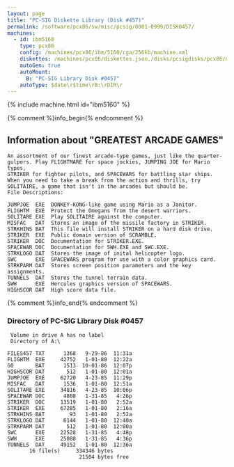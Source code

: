 ```yaml
---
layout: page
title: "PC-SIG Diskette Library (Disk #457)"
permalink: /software/pcx86/sw/misc/pcsig/0001-0999/DISK0457/
machines:
  - id: ibm5160
    type: pcx86
    config: /machines/pcx86/ibm/5160/cga/256kb/machine.xml
    diskettes: /machines/pcx86/diskettes.json,/disks/pcsigdisks/pcx86/diskettes.json
    autoGen: true
    autoMount:
      B: "PC-SIG Library Disk #0457"
    autoType: $date\r$time\rB:\rDIR\r
---
```


{% include machine.html id="ibm5160" %}

{% comment %}info_begin{% endcomment %}

## Information about "GREATEST ARCADE GAMES"

    An assortment of our finest arcade-type games, just like the quarter-
    gulpers. Play FLIGHTMARE for space jockies, JUMPING JOE for Mario types,
    STRIKER for fighter pilots, and SPACEWARS for battling star ships.
    When you need to take a break from the action and thrills, try
    SOLITAIRE, a game that isn't in the arcades but should be.
    File Descriptions:
    
    JUMPJOE  EXE  DONKEY-KONG-like game using Mario as a Janitor.
    FLIGHTM  EXE  Protect the Omegans from the desert warriors.
    SOLITARE EXE  Play SOLITAIRE against the computer.
    MISFAC   DAT  Stores an image of the missile factory in STRIKER.
    STRKHINS BAT  This file will install STRIKER on a hard disk drive.
    STRIKER  EXE  Public domain version of SCRAMBLE.
    STRIKER  DOC  Documentation for STRIKER.EXE.
    SPACEWAR DOC  Documentation for SWH.EXE and SWC.EXE.
    STRKLOGO DAT  Stores the image of inital helicopter logo.
    SWC      EXE  SPACEWARS program for use with a color graphics card.
    STRKPARM DAT  Stores screen position parameters and the key assignments.
    TUNNELS  DAT  Stores the tunnel terrain data.
    SWH      EXE  Hercules graphics version of SPACEWARS.
    HIGHSCOR DAT  High score data file.
{% comment %}info_end{% endcomment %}


### Directory of PC-SIG Library Disk #0457

     Volume in drive A has no label
     Directory of A:\

    FILES457 TXT      1368   9-29-86  11:31a
    FLIGHTM  EXE     42752   1-01-80  12:22a
    GO       BAT      1513  10-01-86  12:07p
    HIGHSCOR DAT       512   1-01-80  12:01a
    JUMPJOE  EXE     62720   4-23-85  11:29p
    MISFAC   DAT      1536   1-01-80  12:51a
    SOLITARE EXE     34816   4-23-85  10:06p
    SPACEWAR DOC      4808   1-31-85   4:26p
    STRIKER  DOC     13519   1-01-80   2:52a
    STRIKER  EXE     67285   1-01-80   2:16a
    STRKHINS BAT        93   1-01-80   2:52a
    STRKLOGO DAT      6144   1-01-80  12:40a
    STRKPARM DAT       512   1-01-80  12:00a
    SWC      EXE     22528   1-31-85   4:48p
    SWH      EXE     25088   1-31-85   4:36p
    TUNNELS  DAT     49152   1-01-80  12:36a
           16 file(s)     334346 bytes
                           21504 bytes free
